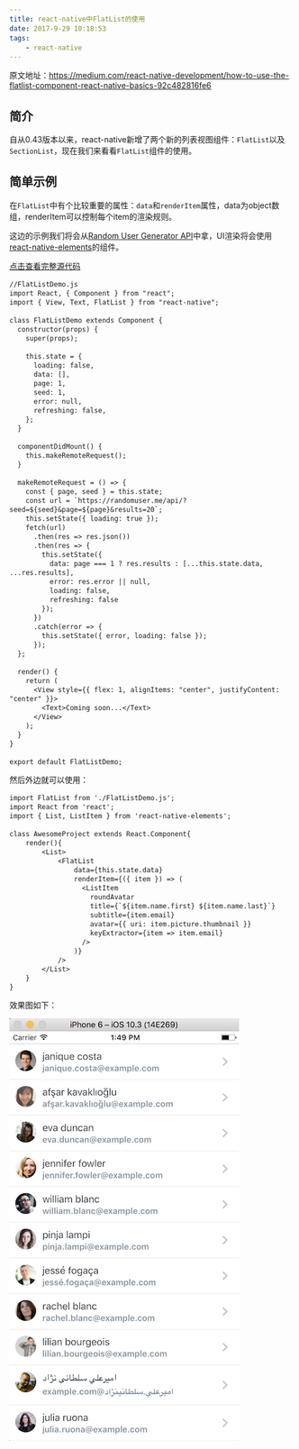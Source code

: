 ```yaml
---
title: react-native中FlatList的使用
date: 2017-9-29 10:18:53
tags:
    - react-native
---
```

原文地址：https://medium.com/react-native-development/how-to-use-the-flatlist-component-react-native-basics-92c482816fe6

## 简介

自从0.43版本以来，react-native新增了两个新的列表视图组件：`FlatList`以及`SectionList`，现在我们来看看`FlatList`组件的使用。

## 简单示例

在`FlatList`中有个比较重要的属性：`data`和`renderItem`属性，data为object数组，renderItem可以控制每个item的渲染规则。

这边的示例我们将会从[Random User Generator API](https://randomuser.me/)中拿，UI渲染将会使用[react-native-elements](https://github.com/react-native-training/react-native-elements)的组件。

[点击查看完整源代码](https://github.com/spencercarli/react-native-flatlist-demo)


```
//FlatListDemo.js
import React, { Component } from "react";
import { View, Text, FlatList } from "react-native";

class FlatListDemo extends Component {
  constructor(props) {
    super(props);

    this.state = {
      loading: false,
      data: [],
      page: 1,
      seed: 1,
      error: null,
      refreshing: false,
    };
  }

  componentDidMount() {
    this.makeRemoteRequest();
  }

  makeRemoteRequest = () => {
    const { page, seed } = this.state;
    const url = `https://randomuser.me/api/?seed=${seed}&page=${page}&results=20`;
    this.setState({ loading: true });
    fetch(url)
      .then(res => res.json())
      .then(res => {
        this.setState({
          data: page === 1 ? res.results : [...this.state.data, ...res.results],
          error: res.error || null,
          loading: false,
          refreshing: false
        });
      })
      .catch(error => {
        this.setState({ error, loading: false });
      });
  };

  render() {
    return (
      <View style={{ flex: 1, alignItems: "center", justifyContent: "center" }}>
        <Text>Coming soon...</Text>
      </View>
    );
  }
}

export default FlatListDemo;
```

然后外边就可以使用：

```
import FlatList from './FlatListDemo.js';
import React from 'react';
import { List, ListItem } from 'react-native-elements';

class AwesomeProject extends React.Component{
    render(){
        <List>
            <FlatList
                data={this.state.data}
                renderItem={({ item }) => (
                  <ListItem
                    roundAvatar
                    title={`${item.name.first} ${item.name.last}`}
                    subtitle={item.email}
                    avatar={{ uri: item.picture.thumbnail }}
                    keyExtractor={item => item.email}
                  />
                )}
            />
        </List>
    }
}
```

效果图如下：

![demo](../../images/1-wxQVmFfaj-wSlBCL5oq2Jw.png)
